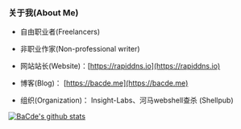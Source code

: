 ### 关于我(About Me)

* 自由职业者(Freelancers)

* 非职业作家(Non-professional writer)

* 网站站长(Website)：[https://rapiddns.io](https://rapiddns.io)

* 博客(Blog)： [https://bacde.me](https://bacde.me)

* 组织(Organization)： Insight-Labs、河马webshell查杀 (Shellpub)


[![BaCde's github stats](https://github-readme-stats.vercel.app/api?username=insightglacier)](https://github.com/anuraghazra/github-readme-stats)

<!--
**insightglacier/insightglacier** is a ✨ _special_ ✨ repository because its `README.md` (this file) appears on your GitHub profile.

Here are some ideas to get you started:

- 🔭 I’m currently working on ...
- 🌱 I’m currently learning ...
- 👯 I’m looking to collaborate on ...
- 🤔 I’m looking for help with ...
- 💬 Ask me about ...
- 📫 How to reach me: ...
- 😄 Pronouns: ...
- ⚡ Fun fact: ...
-->

